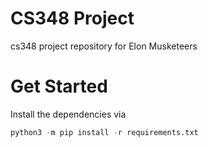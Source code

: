 # CS348 Project
cs348 project repository for Elon Musketeers

# Get Started

Install the dependencies via

```python
python3 -m pip install -r requirements.txt
```
